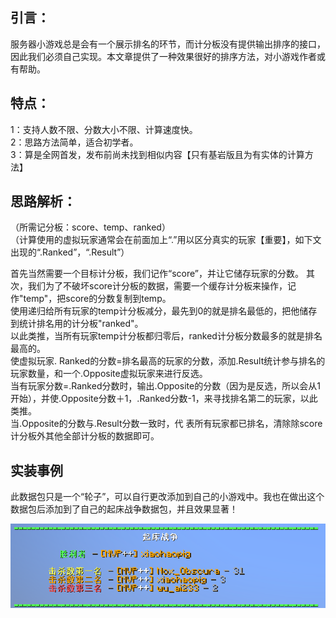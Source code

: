 <script setup>
    import FeatureHead from '/.vitepress/vue/FeatureHead.vue'
</script>

<FeatureHead
    title = 根据记分板分数排名
    authorName = Nox_Obscura
    avatarUrl = '../../_authors/nox_obscura.webp'
    :socialLinks="[
        { name: 'BiliBili', url: 'https://b23.tv/IMmhdiM' }
    ]"
    resourceLink = 'https://b23.tv/gBF3viI'
/>

## 引言：
服务器小游戏总是会有一个展示排名的环节，而计分板没有提供输出排序的接口，因此我们必须自己实现。本文章提供了一种效果很好的排序方法，对小游戏作者或有帮助。

## 特点：
1：支持人数不限、分数大小不限、计算速度快。  
2：思路方法简单，适合初学者。  
3：算是全网首发，发布前尚未找到相似内容【只有基岩版且为有实体的计算方法】  

## 思路解析：
（所需记分板：score、temp、ranked）  
（计算使用的虚拟玩家通常会在前面加上“.”用以区分真实的玩家【重要】，如下文出现的“.Ranked”，“.Result”）  

首先当然需要一个目标计分板，我们记作“score”，并让它储存玩家的分数。
其次，我们为了不破坏score计分板的数据，需要一个缓存计分板来操作，记作"temp"，把score的分数复制到temp。  
使用递归给所有玩家的temp计分板减分，最先到0的就是排名最低的，把他储存到统计排名用的计分板"ranked"。  
以此类推，当所有玩家temp计分板都归零后，ranked计分板分数最多的就是排名最高的。  
使虚拟玩家. Ranked的分数=排名最高的玩家的分数，添加.Result统计参与排名的玩家数量，和一个.Opposite虚拟玩家来进行反选。  
当有玩家分数=.Ranked分数时，输出.Opposite的分数（因为是反选，所以会从1开始），并使.Opposite分数＋1，.Ranked分数-1，来寻找排名第二的玩家，以此类推。  
当.Opposite的分数与.Result分数一致时，代  表所有玩家都已排名，清除除score计分板外其他全部计分板的数据即可。

## 实装事例
此数据包只是一个“轮子”，可以自行更改添加到自己的小游戏中。我也在做出这个数据包后添加到了自己的起床战争数据包，并且效果显著！

![](1.png)